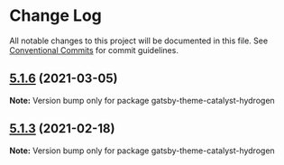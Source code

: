 # Change Log

All notable changes to this project will be documented in this file.
See [Conventional Commits](https://conventionalcommits.org) for commit guidelines.

## [5.1.6](https://github.com/ehowey/gatsby-theme-catalyst/compare/gatsby-theme-catalyst-hydrogen@5.1.5...gatsby-theme-catalyst-hydrogen@5.1.6) (2021-03-05)

**Note:** Version bump only for package gatsby-theme-catalyst-hydrogen





## [5.1.3](https://github.com/ehowey/gatsby-theme-catalyst/compare/gatsby-theme-catalyst-hydrogen@5.1.2...gatsby-theme-catalyst-hydrogen@5.1.3) (2021-02-18)

**Note:** Version bump only for package gatsby-theme-catalyst-hydrogen
